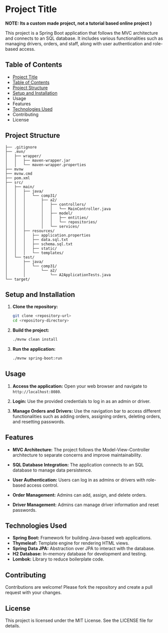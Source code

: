 # Project Title

******NOTE: Its a custom made project, not a tutorial based online project )******

This project is a Spring Boot application that follows the MVC architecture and connects to an SQL database. It includes various functionalities such as managing drivers, orders, and staff, along with user authentication and role-based access.

## Table of Contents

- [Project Title](#project-title)
- [Table of Contents](#table-of-contents)
- [Project Structure](#project-structure)
- [Setup and Installation](#setup-and-installation)
- Usage
- Features
- [Technologies Used](#technologies-used)
- Contributing
- License

## Project Structure

```
├── .gitignore
├── .mvn/
│   ├── wrapper/
│   │   ├── maven-wrapper.jar
│   │   └── maven-wrapper.properties
├── mvnw
├── mvnw.cmd
├── pom.xml
├── src/
│   ├── main/
│   │   ├── java/
│   │   │   └── comp31/
│   │   │       ├── a2/
│   │   │       │   ├── controllers/
│   │   │       │   │   └── MainController.java
│   │   │       │   ├── model/
│   │   │       │   │   ├── entities/
│   │   │       │   │   └── repositories/
│   │   │       │   └── services/
│   │   ├── resources/
│   │   │   ├── application.properties
│   │   │   ├── data.sql.txt
│   │   │   ├── schema.sql.txt
│   │   │   ├── static/
│   │   │   └── templates/
│   └── test/
│       ├── java/
│       │   └── comp31/
│       │       └── a2/
│       │           └── A2ApplicationTests.java
└── target/
```

## Setup and Installation

1. **Clone the repository:**
   ```sh
   git clone <repository-url>
   cd <repository-directory>
   ```

2. **Build the project:**
   ```sh
   ./mvnw clean install
   ```

3. **Run the application:**
   ```sh
   ./mvnw spring-boot:run
   ```

## Usage

1. **Access the application:**
   Open your web browser and navigate to `http://localhost:8080`.

2. **Login:**
   Use the provided credentials to log in as an admin or driver.

3. **Manage Orders and Drivers:**
   Use the navigation bar to access different functionalities such as adding orders, assigning orders, deleting orders, and resetting passwords.

## Features

- **MVC Architecture:**
  The project follows the Model-View-Controller architecture to separate concerns and improve maintainability.

- **SQL Database Integration:**
  The application connects to an SQL database to manage data persistence.

- **User Authentication:**
  Users can log in as admins or drivers with role-based access control.

- **Order Management:**
  Admins can add, assign, and delete orders.

- **Driver Management:**
  Admins can manage driver information and reset passwords.

## Technologies Used

- **Spring Boot:** Framework for building Java-based web applications.
- **Thymeleaf:** Template engine for rendering HTML views.
- **Spring Data JPA:** Abstraction over JPA to interact with the database.
- **H2 Database:** In-memory database for development and testing.
- **Lombok:** Library to reduce boilerplate code.

## Contributing

Contributions are welcome! Please fork the repository and create a pull request with your changes.

## License

This project is licensed under the MIT License. See the LICENSE file for details.
